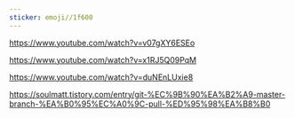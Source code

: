 ```yaml
---
sticker: emoji//1f600
---
```

https://www.youtube.com/watch?v=v07gXY6ESEo

https://www.youtube.com/watch?v=x1RJ5Q09PqM

https://www.youtube.com/watch?v=duNEnLUxie8

https://soulmatt.tistory.com/entry/git-%EC%9B%90%EA%B2%A9-master-branch-%EA%B0%95%EC%A0%9C-pull-%ED%95%98%EA%B8%B0